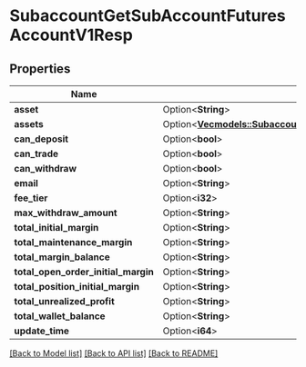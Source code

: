 # SubaccountGetSubAccountFuturesAccountV1Resp

## Properties

Name | Type | Description | Notes
------------ | ------------- | ------------- | -------------
**asset** | Option<**String**> |  | [optional]
**assets** | Option<[**Vec<models::SubaccountGetSubAccountFuturesAccountV1RespAssetsInner>**](SubaccountGetSubAccountFuturesAccountV1Resp_assets_inner.md)> |  | [optional]
**can_deposit** | Option<**bool**> |  | [optional]
**can_trade** | Option<**bool**> |  | [optional]
**can_withdraw** | Option<**bool**> |  | [optional]
**email** | Option<**String**> |  | [optional]
**fee_tier** | Option<**i32**> |  | [optional]
**max_withdraw_amount** | Option<**String**> |  | [optional]
**total_initial_margin** | Option<**String**> |  | [optional]
**total_maintenance_margin** | Option<**String**> |  | [optional]
**total_margin_balance** | Option<**String**> |  | [optional]
**total_open_order_initial_margin** | Option<**String**> |  | [optional]
**total_position_initial_margin** | Option<**String**> |  | [optional]
**total_unrealized_profit** | Option<**String**> |  | [optional]
**total_wallet_balance** | Option<**String**> |  | [optional]
**update_time** | Option<**i64**> |  | [optional]

[[Back to Model list]](../README.md#documentation-for-models) [[Back to API list]](../README.md#documentation-for-api-endpoints) [[Back to README]](../README.md)


